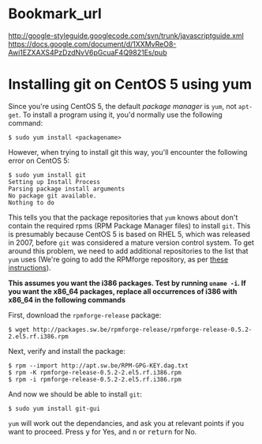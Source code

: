 # Bookmark_url
http://google-styleguide.googlecode.com/svn/trunk/javascriptguide.xml
https://docs.google.com/document/d/1XXMvReO8-Awi1EZXAXS4PzDzdNvV6pGcuaF4Q9821Es/pub

Installing git on CentOS 5 using yum
====================================

Since you're using CentOS 5, the default *package manager* is `yum`, not `apt-get`. To install a program using it, you'd normally use the following command:
    
    $ sudo yum install <packagename>

However, when trying to install git this way, you'll encounter the following error on CentOS 5:


    $ sudo yum install git
    Setting up Install Process
    Parsing package install arguments
    No package git available.
    Nothing to do

This tells you that the package repositories that `yum` knows about don't contain the required rpms (RPM Package Manager files) to install `git`. This is presumably because CentOS 5 is based on RHEL 5, which was released in 2007, before `git` was considered a mature version control system. To get around this problem, we need to add additional repositories to the list that `yum` uses (We're going to add the RPMforge repository, as per [these instructions](http://wiki.centos.org/AdditionalResources/Repositories/RPMForge?action=show&amp;redirect=Repositories%2FRPMForge#head-b06dd43af4eb366c28879a551701b1b5e4aefccd)).


**This assumes you want the i386 packages. Test by running `uname -i`. If you want the x86_64 packages, replace all occurrences of i386 with x86_64 in the following commands**

First, download the `rpmforge-release` package:

    $ wget http://packages.sw.be/rpmforge-release/rpmforge-release-0.5.2-2.el5.rf.i386.rpm

Next, verify and install the package:

    $ rpm --import http://apt.sw.be/RPM-GPG-KEY.dag.txt
    $ rpm -K rpmforge-release-0.5.2-2.el5.rf.i386.rpm
    $ rpm -i rpmforge-release-0.5.2-2.el5.rf.i386.rpm

And now we should be able to install `git`:

    $ sudo yum install git-gui

`yum` will work out the dependancies, and ask you at relevant points if you want to proceed. Press <kbd>y</kbd> for Yes, and <kbd>n</kbd> or <kbd>return</kbd> for No.

